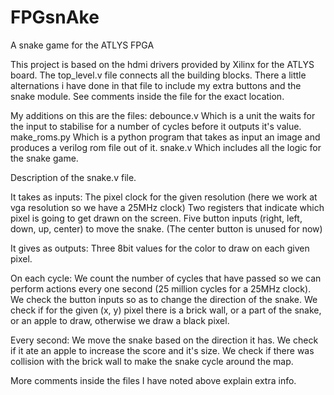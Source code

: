 # FPGsnAke
A snake game for the ATLYS FPGA

This project is based on the hdmi drivers provided by Xilinx for the ATLYS board.
The top_level.v file connects all the building blocks. There a little alternations i have done in that file to include
my extra buttons and the snake module. See comments inside the file for the exact location.

My additions on this are the files: 
debounce.v Which is a unit the waits for the input to stabilise for a number of cycles before it outputs it's value.
make_roms.py Which is a python program that takes as input an image and produces a verilog rom file out of it.
snake.v Which includes all the logic for the snake game.

Description of the snake.v file.

It takes as inputs:
The pixel clock for the given resolution (here we work at vga resolution so we have a 25MHz clock)
Two registers that indicate which pixel is going to get drawn on the screen.
Five button inputs (right, left, down, up, center) to move the snake. (The center button is unused for now)

It gives as outputs:
Three 8bit values for the color to draw on each given pixel.

On each cycle:
We count the number of cycles that have passed so we can perform actions every one second (25 million cycles for a 25MHz clock).
We check the button inputs so as to change the direction of the snake.
We check if for the given (x, y) pixel there is a brick wall, or a part of the snake, or an apple to draw, otherwise we draw a black pixel.

Every second:
We move the snake based on the direction it has.
We check if it ate an apple to increase the score and it's size.
We check if there was collision with the brick wall to make the snake cycle around the map.

More comments inside the files I have noted above explain extra info.
